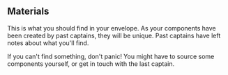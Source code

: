 ## Materials

This is what you should find in your envelope. As your components have been created by past captains, they will be unique. Past captains have left notes about what you'll find.

If you can't find something, don't panic! You might have to source some components yourself, or get in touch with the last captain.
